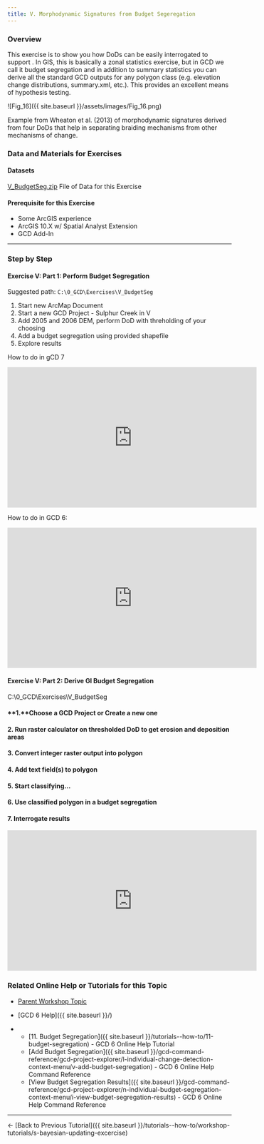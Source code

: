 ```yaml
---
title: V. Morphodynamic Signatures from Budget Segeregation
---
```


### Overview

This exercise is to show you how DoDs can be easily interrogated to support . In GIS, this is basically a zonal statistics exercise, but in GCD we call it budget segregation and in addition to summary statistics you can derive all the standard GCD outputs for any polygon class (e.g. elevation change distributions, summary.xml, etc.). This provides an excellent means of hypothesis testing.

![Fig_16]({{ site.baseurl }}/assets/images/Fig_16.png)

Example from Wheaton et al. (2013) of morphodynamic signatures derived from four DoDs that help in separating braiding mechanisms from other mechanisms of change. 

### Data and Materials for Exercises

#### Datasets

[V_BudgetSeg.zip](http://etalweb.joewheaton.org/etal_workshops/GCD/2015_USU/V_BudgetSeg.zip) File of Data for this Exercise 

#### Prerequisite for this Exercise

- Some ArcGIS experience
- ArcGIS 10.X w/ Spatial Analyst Extension
- GCD Add-In

------

### Step by Step

#### **Exercise V: Part 1: Perform Budget Segregation**

Suggested path: `C:\0_GCD\Exercises\V_BudgetSeg`

1. Start new ArcMap Document
2. Start a new GCD Project - Sulphur Creek in V
3. Add 2005 and 2006 DEM, perform DoD with threholding of your choosing
4. Add a budget segregation using provided shapefile
5. Explore results

How to do in gCD 7
<iframe width="560" height="315" src="https://www.youtube.com/embed/2A2R4L8yiq8" frameborder="0" gesture="media" allow="encrypted-media" allowfullscreen></iframe> 

How to do in GCD 6:
<iframe width="560" height="315" src="https://www.youtube.com/embed/IYUyBzTGMAA" frameborder="0" gesture="media" allow="encrypted-media" allowfullscreen></iframe>

#### **Exercise V: Part 2: Derive GI Budget Segregation**

C:\0_GCD\Exercises\V_BudgetSeg

#### **1.**Choose a GCD Project or Create a new one

#### 2. **Run raster calculator on thresholded DoD to get erosion and deposition areas**

#### **3. Convert integer raster output into polygon**

#### 4. **Add text field(s) to polygon**

#### 5. Start classifying...

#### 6. Use classified polygon in a budget segregation

#### 7. Interrogate results

<iframe width="560" height="315" src="https://www.youtube.com/embed/W_zJNJ85dmc" frameborder="0" gesture="media" allow="encrypted-media" allowfullscreen></iframe>

### Related Online Help or Tutorials for this Topic

- [Parent Workshop Topic](http://gcdworkshop.joewheaton.org/workshop-topics/versions/3-day-workshop/3-Day3/v-budget-segregation)

- [GCD 6 Help]({{ site.baseurl }}/)

- - [11. Budget Segregation]({{ site.baseurl }}/tutorials--how-to/11-budget-segregation) - GCD 6 Online Help Tutorial
  - [Add Budget Segregation]({{ site.baseurl }}/gcd-command-reference/gcd-project-explorer/l-individual-change-detection-context-menu/v-add-budget-segregation)  - GCD 6 Online Help Command Reference
  - [View Budget Segregation Results]({{ site.baseurl }}/gcd-command-reference/gcd-project-explorer/n-individual-budget-segregation-context-menu/i-view-budget-segregation-results) - GCD 6 Online Help Command Reference

------

← [Back to Previous Tutorial]({{ site.baseurl }}/tutorials--how-to/workshop-tutorials/s-bayesian-updating-excercise)

